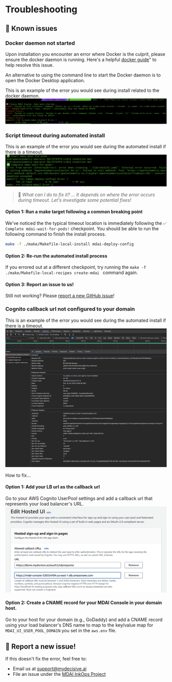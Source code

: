 # Troubleshooting

<!-- toc -->

## 🐞 Known issues

### Docker daemon not started

Upon installation you encounter an error where Docker is the culprit, please ensure the docker daemon is running. Here's a helpful [docker guide](https://docs.docker.com/config/daemon/start/)" to help resolve this issue.

An alternative to using the command line to start the Docker daemon is to open the Docker Desktop application.


This is an example of the error you would see during install related to the docker daemon. 
[![docker error](./media/docker-error.png)](./media/docker-error.png)


### Script timeout during automated install

This is an example of the error you would see during the automated install if there is a timeout.
[![docker error](./media/script-deadline-exceeded.png)](./media/script-deadline-exceeded.png)


> 🤔 *What can I do to fix it? ... It depends on where the error occurs during timeout. Let's investigate some potential fixes!*


#### Option 1: Run a make target following a common breaking point

We've noticed the the typical timeout location is immediately following the `✅ Complete mdai-wait-for-pods!` checkpoint. You should be able to run the following command to finish the install process.
```bash
make -f ./make/Makefile-local-install mdai-deploy-config
```

#### Option 2: Re-run the automated install process

If you errored out at a different checkpoint, try running the `make -f ./make/Makefile-local-recipes create-mdai
` command again. 

#### Option 3: Report an issue to us!
Still not working? Please [report a new GitHub issue](https://github.com/DecisiveAI/mdai-inkops/issues/new)! 


### Cognito callback url not configured to your domain

This is an example of the error you would see during the automated install if there is a timeout.
[![cognito callbackurl](./media/cognito-error.png)](./media/cognito-error.png)

How to fix... 


#### Option 1: Add your LB url as the callback url

Go to your AWS Cognito UserPool settings and add a callback url that represents your load balancer's URL.
[![cognito callbackurl](./media/cognito-fix.png)](./media/cognito-fix.png)


#### Option 2: Create a CNAME record for your MDAI Console in your domain host. 

Go to your host for your domain (e.g., GoDaddy) and add a CNAME record using your load balancer's DNS name to map to the key/value map for `MDAI_UI_USER_POOL_DOMAIN` you set in the `aws.env` file.


## 🔎 Report a new issue!

If this doesn't fix the error, feel free to:
* Email us at <a href="mailto:support@mydecisive.ai" target="_blank">support@mydecisive.ai</a>
* File an issue under the <a href="https://github.com/DecisiveAI/mdai-inkops/issues/new" target="_blank">MDAI InkOps Project</a>

